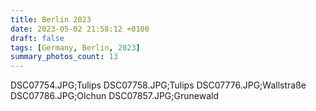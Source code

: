 ```yaml
---
title: Berlin 2023
date: 2023-05-02 21:58:12 +0100
draft: false
tags: [Germany, Berlin, 2023]
summary_photos_count: 13
---
```

DSC07754.JPG;Tulips
DSC07758.JPG;Tulips
DSC07776.JPG;Wallstraße
DSC07786.JPG;Olchun
DSC07857.JPG;Grunewald